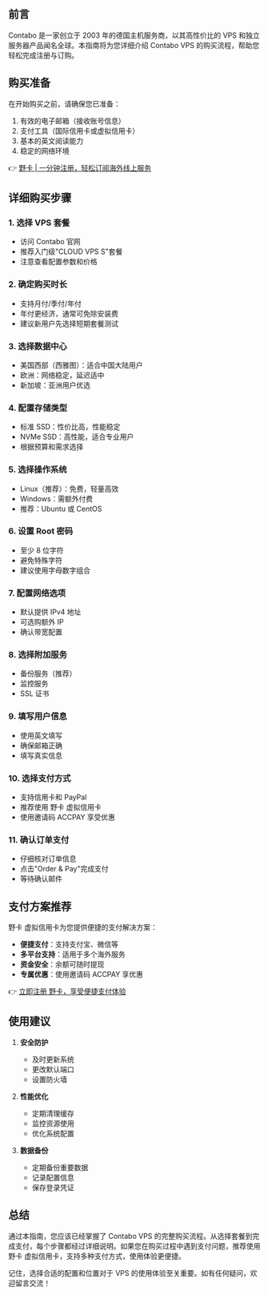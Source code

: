 ## 前言

Contabo 是一家创立于 2003 年的德国主机服务商，以其高性价比的 VPS 和独立服务器产品闻名全球。本指南将为您详细介绍 Contabo VPS 的购买流程，帮助您轻松完成注册与订购。

## 购买准备

在开始购买之前，请确保您已准备：

1. 有效的电子邮箱（接收账号信息）
2. 支付工具（国际信用卡或虚拟信用卡）
3. 基本的英文阅读能力
4. 稳定的网络环境

👉 [野卡 | 一分钟注册，轻松订阅海外线上服务](https://bit.ly/bewildcard)

## 详细购买步骤

### 1. 选择 VPS 套餐
- 访问 Contabo 官网
- 推荐入门级"CLOUD VPS S"套餐
- 注意查看配置参数和价格

### 2. 确定购买时长
- 支持月付/季付/年付
- 年付更经济，通常可免除安装费
- 建议新用户先选择短期套餐测试

### 3. 选择数据中心
- 美国西部（西雅图）：适合中国大陆用户
- 欧洲：网络稳定，延迟适中
- 新加坡：亚洲用户优选

### 4. 配置存储类型
- 标准 SSD：性价比高，性能稳定
- NVMe SSD：高性能，适合专业用户
- 根据预算和需求选择

### 5. 选择操作系统
- Linux（推荐）：免费，轻量高效
- Windows：需额外付费
- 推荐：Ubuntu 或 CentOS

### 6. 设置 Root 密码
- 至少 8 位字符
- 避免特殊字符
- 建议使用字母数字组合

### 7. 配置网络选项
- 默认提供 IPv4 地址
- 可选购额外 IP
- 确认带宽配置

### 8. 选择附加服务
- 备份服务（推荐）
- 监控服务
- SSL 证书

### 9. 填写用户信息
- 使用英文填写
- 确保邮箱正确
- 填写真实信息

### 10. 选择支付方式
- 支持信用卡和 PayPal
- 推荐使用 野卡 虚拟信用卡
- 使用邀请码 ACCPAY 享受优惠

### 11. 确认订单支付
- 仔细核对订单信息
- 点击"Order & Pay"完成支付
- 等待确认邮件

## 支付方案推荐

野卡 虚拟信用卡为您提供便捷的支付解决方案：

- **便捷支付**：支持支付宝、微信等
- **多平台支持**：适用于多个海外服务
- **资金安全**：余额可随时提现
- **专属优惠**：使用邀请码 ACCPAY 享优惠

👉 [立即注册 野卡，享受便捷支付体验](https://bit.ly/bewildcard)

## 使用建议

1. **安全防护**
   - 及时更新系统
   - 更改默认端口
   - 设置防火墙

2. **性能优化**
   - 定期清理缓存
   - 监控资源使用
   - 优化系统配置

3. **数据备份**
   - 定期备份重要数据
   - 记录配置信息
   - 保存登录凭证

## 总结

通过本指南，您应该已经掌握了 Contabo VPS 的完整购买流程。从选择套餐到完成支付，每个步骤都经过详细说明。如果您在购买过程中遇到支付问题，推荐使用 野卡 虚拟信用卡，支持多种支付方式，使用体验更便捷。

记住，选择合适的配置和位置对于 VPS 的使用体验至关重要。如有任何疑问，欢迎留言交流！